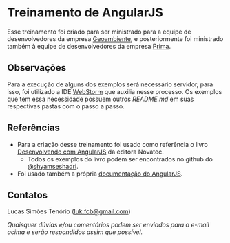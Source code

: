 # Treinamento de AngularJS
Esse treinamento foi criado para ser ministrado para a equipe de desenvolvedores da empresa [Geoambiente](http://www.geoambiente.com.br), e posteriormente foi ministrado também à equipe de desenvolvedores da empresa [Prima](http://www.prima.com.br).

## Observações
Para a execução de alguns dos exemplos será necessário servidor, para isso, foi utilizado a IDE [WebStorm](https://www.jetbrains.com/webstorm/) que auxilia nesse processo.
Os exemplos que tem essa necessidade possuem outros _README.md_ em suas respectivas pastas com o passo a passo.


## Referências
- Para a criação desse treinamento foi usado como referência o livro [Desenvolvendo com AngularJS](http://novatec.com.br/livros/angularjs/) da editora Novatec.
  * Todos os exemplos do livro podem ser encontrados no github do [@shyamseshadri](https://github.com/shyamseshadri/angularjs-up-and-running).
- Foi usado também a própria [documentação do AngularJS](http://docs.angularjs.org/).

## Contatos
Lucas Simões Tenório ([luk.fcb@gmail.com](mailto:luk.fcb@gmail.com))

*Quaisquer dúvias e/ou comentários podem ser enviados para o e-mail acima e serão respondidos assim que possível.*
